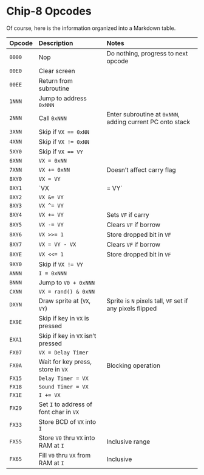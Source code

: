 # Chip-8 Opcodes

Of course, here is the information organized into a Markdown table.

| Opcode | Description | Notes |
| :--- | :--- | :--- |
| `0000` | Nop | Do nothing, progress to next opcode |
| `00E0` | Clear screen | |
| `00EE` | Return from subroutine | |
| `1NNN` | Jump to address `0xNNN` | |
| `2NNN` | Call `0xNNN` | Enter subroutine at `0xNNN`, adding current PC onto stack |
| `3XNN` | Skip if `VX == 0xNN` | |
| `4XNN` | Skip if `VX != 0xNN` | |
| `5XY0` | Skip if `VX == VY` | |
| `6XNN` | `VX = 0xNN` | |
| `7XNN` | `VX += 0xNN` | Doesn’t affect carry flag |
| `8XY0` | `VX = VY` | |
| `8XY1` | `VX |= VY` | |
| `8XY2` | `VX &= VY` | |
| `8XY3` | `VX ^= VY` | |
| `8XY4` | `VX += VY` | Sets `VF` if carry |
| `8XY5` | `VX -= VY` | Clears `VF` if borrow |
| `8XY6` | `VX >>= 1` | Store dropped bit in `VF` |
| `8XY7` | `VX = VY - VX` | Clears `VF` if borrow |
| `8XYE` | `VX <<= 1` | Store dropped bit in `VF` |
| `9XY0` | Skip if `VX != VY` | |
| `ANNN` | `I = 0xNNN` | |
| `BNNN` | Jump to `V0 + 0xNNN` | |
| `CXNN` | `VX = rand() & 0xNN` | |
| `DXYN` | Draw sprite at (`VX`, `VY`) | Sprite is `N` pixels tall, `VF` set if any pixels flipped |
| `EX9E` | Skip if key in `VX` is pressed | |
| `EXA1` | Skip if key in `VX` isn’t pressed | |
| `FX07` | `VX = Delay Timer` | |
| `FX0A` | Wait for key press, store in `VX`| Blocking operation |
| `FX15` | `Delay Timer = VX` | |
| `FX18` | `Sound Timer = VX` | |
| `FX1E` | `I += VX` | |
| `FX29` | Set `I` to address of font char in `VX` | |
| `FX33` | Store BCD of `VX` into `I` | |
| `FX55` | Store `V0` thru `VX` into RAM at `I` | Inclusive range |
| `FX65` | Fill `V0` thru `VX` from RAM at `I` | Inclusive |
